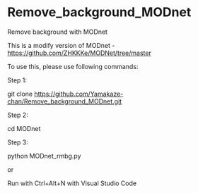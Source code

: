 # Remove_background_MODnet
Remove background with MODnet

This is a modify version of MODnet \- [https://github\.com/ZHKKKe/MODNet/tree/master](https://github.com/ZHKKKe/MODNet/tree/master)

To use this, please use following commands:

Step 1:

git clone [https://github\.com/Yamakaze\-chan/Remove\_background\_MODnet\.git](https://github.com/Yamakaze-chan/Remove_background_MODnet.git)

Step 2:

cd MODnet

Step 3:

python MODnet\_rmbg\.py 

or

Run with Ctrl\+Alt\+N with Visual Studio Code
